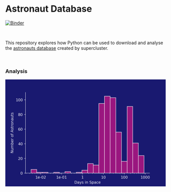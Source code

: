 # Astronaut Database

[![Binder](https://mybinder.org/badge_logo.svg)](https://mybinder.org/v2/gh/AyrtonB/Astronaut-Database/main?urlpath=lab)

<br>

This repository explores how Python can be used to download and analyse the <a href="https://www.supercluster.com/astronauts">astronauts database</a> created by supercluster.

<br>

### Analysis

![Time spent in space](img/time_in_space.png)
